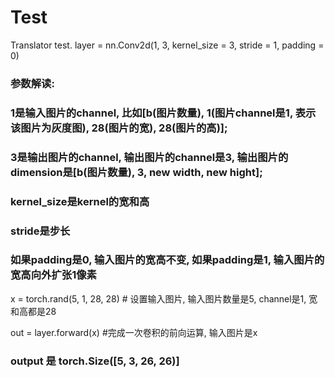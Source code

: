 # Test
Translator test.
layer = nn.Conv2d(1, 3, kernel_size = 3, stride = 1, padding = 0)
###  参数解读:
###  1是输入图片的channel, 比如[b(图片数量), 1(图片channel是1, 表示该图片为灰度图), 28(图片的宽), 28(图片的高)];
###  3是输出图片的channel, 输出图片的channel是3, 输出图片的dimension是[b(图片数量), 3, new width, new hight];
###  kernel_size是kernel的宽和高
###  stride是步长
###  如果padding是0, 输入图片的宽高不变, 如果padding是1, 输入图片的宽高向外扩张1像素

x = torch.rand(5, 1, 28, 28) # 设置输入图片, 输入图片数量是5, channel是1, 宽和高都是28

out = layer.forward(x) #完成一次卷积的前向运算, 输入图片是x
### output 是 torch.Size([5, 3, 26, 26)]
